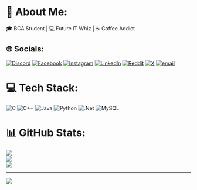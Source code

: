 # 💫 About Me:
🎓 BCA Student | 💻 Future IT Whiz | ☕ Coffee Addict


## 🌐 Socials:
[![Discord](https://img.shields.io/badge/Discord-%237289DA.svg?logo=discord&logoColor=white)](https://discord.gg/https://discord.gg/3xUTc3hH) [![Facebook](https://img.shields.io/badge/Facebook-%231877F2.svg?logo=Facebook&logoColor=white)](https://facebook.com/https://www.facebook.com/share/1BALuWZFYe/) [![Instagram](https://img.shields.io/badge/Instagram-%23E4405F.svg?logo=Instagram&logoColor=white)](https://instagram.com/prarthana_patel_06) [![LinkedIn](https://img.shields.io/badge/LinkedIn-%230077B5.svg?logo=linkedin&logoColor=white)](https://linkedin.com/in/https://www.linkedin.com/in/prarthana-patel-85a784324?utm_source=share&utm_campaign=share_via&utm_content=profile&utm_medium=android_app) [![Reddit](https://img.shields.io/badge/Reddit-%23FF4500.svg?logo=Reddit&logoColor=white)](https://reddit.com/user/https://www.reddit.com/u/prarthana_patel/s/6F3JJ1VhEt) [![X](https://img.shields.io/badge/X-black.svg?logo=X&logoColor=white)](https://x.com/https://x.com/PrarthanaP92699?t=Y5V10MyO5eXAY81SBVpSFw&s=09) [![email](https://img.shields.io/badge/Email-D14836?logo=gmail&logoColor=white)](mailto:prarthana0patel@gmail.com) 

# 💻 Tech Stack:
![C](https://img.shields.io/badge/c-%2300599C.svg?style=flat&logo=c&logoColor=white) ![C++](https://img.shields.io/badge/c++-%2300599C.svg?style=flat&logo=c%2B%2B&logoColor=white) ![Java](https://img.shields.io/badge/java-%23ED8B00.svg?style=flat&logo=openjdk&logoColor=white) ![Python](https://img.shields.io/badge/python-3670A0?style=flat&logo=python&logoColor=ffdd54) ![.Net](https://img.shields.io/badge/.NET-5C2D91?style=flat&logo=.net&logoColor=white) ![MySQL](https://img.shields.io/badge/mysql-4479A1.svg?style=flat&logo=mysql&logoColor=white)
# 📊 GitHub Stats:
![](https://github-readme-stats.vercel.app/api?username=prarthana-patel&theme=date_night&hide_border=false&include_all_commits=true&count_private=true)<br/>
![](https://nirzak-streak-stats.vercel.app/?user=prarthana-patel&theme=date_night&hide_border=false)<br/>
![](https://github-readme-stats.vercel.app/api/top-langs/?username=prarthana-patel&theme=date_night&hide_border=false&include_all_commits=true&count_private=true&layout=compact)

---
[![](https://visitcount.itsvg.in/api?id=prarthana-patel&icon=0&color=0)](https://visitcount.itsvg.in)

<!-- Proudly created with GPRM ( https://gprm.itsvg.in ) -->